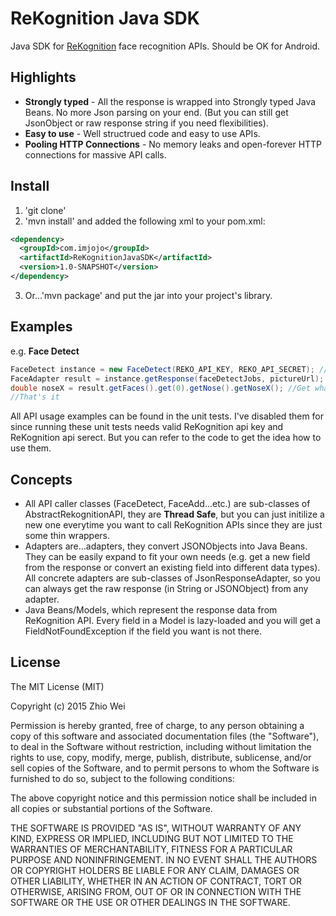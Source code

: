 ReKognition Java SDK
==================

Java SDK for [ReKognition](https://rekognition.com/) face recognition APIs. Should be OK for Android.

Highlights
---
+ **Strongly typed** - All the response is wrapped into Strongly typed Java Beans. No more Json parsing on your end. (But you can still get JsonObject or raw response string if you need flexibilities).
+ **Easy to use** - Well structrued code and easy to use APIs.
+ **Pooling HTTP Connections** - No memory leaks and open-forever HTTP connections for massive API calls.

Install
---
1. 'git clone'
2. 'mvn install' and added the following xml to your pom.xml:

```xml
<dependency>
  <groupId>com.imjojo</groupId>
  <artifactId>ReKognitionJavaSDK</artifactId>
  <version>1.0-SNAPSHOT</version>
</dependency>
```

3. Or...'mvn package' and put the jar into your project's library.

Examples
---
e.g. **Face Detect**

```java
FaceDetect instance = new FaceDetect(REKO_API_KEY, REKO_API_SECRET); //Init a FaceDetect instance
FaceAdapter result = instance.getResponse(faceDetectJobs, pictureUrl); //Got the response
double noseX = result.getFaces().get(0).getNose().getNoseX(); //Get whatever you want from the adapter
//That's it
```

All API usage examples can be found in the unit tests. I've disabled them for since running these unit tests needs valid ReKognition api key and ReKognition api serect. But you can refer to the code to get the idea how to use them.

Concepts
---
+ All API caller classes (FaceDetect, FaceAdd...etc.) are sub-classes of AbstractRekognitionAPI, they are **Thread Safe**, but you can just initilize a new one everytime you want to call ReKognition APIs since they are just some thin wrappers.
+ Adapters are...adapters, they convert JSONObjects into Java Beans. They can be easily expand to fit your own needs (e.g. get a new field from the response or convert an existing field into different data types). All concrete adapters are sub-classes of JsonResponseAdapter, so you can always get the raw response (in String or JSONObject) from any adapter.
+ Java Beans/Models, which represent the response data from ReKognition API. Every field in a Model is lazy-loaded and you will get a FieldNotFoundException if the field you want is not there.

License
---

The MIT License (MIT)

Copyright (c) 2015 Zhio Wei

Permission is hereby granted, free of charge, to any person obtaining a copy of
this software and associated documentation files (the "Software"), to deal in
the Software without restriction, including without limitation the rights to
use, copy, modify, merge, publish, distribute, sublicense, and/or sell copies of
the Software, and to permit persons to whom the Software is furnished to do so,
subject to the following conditions:

The above copyright notice and this permission notice shall be included in all
copies or substantial portions of the Software.

THE SOFTWARE IS PROVIDED "AS IS", WITHOUT WARRANTY OF ANY KIND, EXPRESS OR
IMPLIED, INCLUDING BUT NOT LIMITED TO THE WARRANTIES OF MERCHANTABILITY, FITNESS
FOR A PARTICULAR PURPOSE AND NONINFRINGEMENT. IN NO EVENT SHALL THE AUTHORS OR
COPYRIGHT HOLDERS BE LIABLE FOR ANY CLAIM, DAMAGES OR OTHER LIABILITY, WHETHER
IN AN ACTION OF CONTRACT, TORT OR OTHERWISE, ARISING FROM, OUT OF OR IN
CONNECTION WITH THE SOFTWARE OR THE USE OR OTHER DEALINGS IN THE SOFTWARE.
